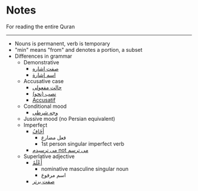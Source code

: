 # Notes
For reading the entire Quran

---

- Nouns is permanent, verb is temporary
- "min" means "from" and denotes a portion, a subset
- Differences in grammar
    - Demonstrative
        - [صفت اشاره](https://fa.wikipedia.org/wiki/صفت_اشاره)
        - [اسم إشارة](https://ar.wikipedia.org/wiki/اسم_إشارة)
    - Accusative case
        - [حالت مفعولی](https://fa.wikipedia.org/wiki/حالت_مفعولی)
        - [نصب (نحو)](https://ar.wikipedia.org/wiki/نصب_(نحو))
        - [Accusatif](https://fr.wikipedia.org/wiki/Accusatif)
    - Conditional mood
        - [وجه شرطی](https://fa.wikipedia.org/wiki/وجه_شرطی)
    - Jussive mood (no Persian equivalent)
    - Imperfect
        - [أَخَافُ](https://corpus.quran.com/wordmorphology.jsp?location=(39:13:3))
            - فعل مضارع
            - 1st person singular imperfect verb
        - [می ترسیدم not می ترسم](https://en.wikipedia.org/wiki/Imperfect#Persian)
    - Superlative adjective
        - [أَعْلَمُ](https://corpus.quran.com/wordmorphology.jsp?location=(20:104:2))
            - nominative masculine singular noun
            - اسم مرفوع
        - [صفت برتر](https://fa.wikipedia.org/wiki/صفت_برتر)